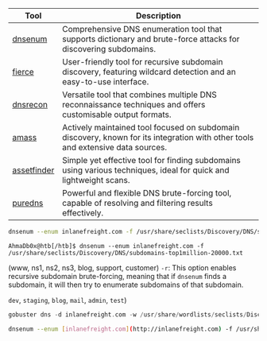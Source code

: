 | Tool                                                    | Description                                                                                                                     |
| ------------------------------------------------------- | ------------------------------------------------------------------------------------------------------------------------------- |
| [dnsenum](https://github.com/fwaeytens/dnsenum)         | Comprehensive DNS enumeration tool that supports dictionary and brute-force attacks for discovering subdomains.                 |
| [fierce](https://github.com/mschwager/fierce)           | User-friendly tool for recursive subdomain discovery, featuring wildcard detection and an easy-to-use interface.                |
| [dnsrecon](https://github.com/darkoperator/dnsrecon)    | Versatile tool that combines multiple DNS reconnaissance techniques and offers customisable output formats.                     |
| [amass](https://github.com/owasp-amass/amass)           | Actively maintained tool focused on subdomain discovery, known for its integration with other tools and extensive data sources. |
| [assetfinder](https://github.com/tomnomnom/assetfinder) | Simple yet effective tool for finding subdomains using various techniques, ideal for quick and lightweight scans.               |
| [puredns](https://github.com/d3mondev/puredns)          | Powerful and flexible DNS brute-forcing tool, capable of resolving and filtering results effectively.                           |
```bash
dnsenum --enum inlanefreight.com -f /usr/share/seclists/Discovery/DNS/subdomains-top1million-110000.txt -r
```

```shell 
AhmaDb0x@htb[/htb]$ dnsenum --enum inlanefreight.com -f  /usr/share/seclists/Discovery/DNS/subdomains-top1million-20000.txt 
```

(www, ns1, ns2, ns3, blog, support, customer)
`-r`: This option enables recursive subdomain brute-forcing, meaning that if `dnsenum` finds a subdomain, it will then try to enumerate subdomains of that subdomain.

`dev`, `staging`, `blog`, `mail`, `admin`, `test`)


```swift
gobuster dns -d inlanefreight.com -w /usr/share/wordlists/seclists/Discovery/DNS/subdomains-top1million-20000.txt
```

```bash
dnsenum --enum [inlanefreight.com](http://inlanefreight.com) -f /usr/share/wordlists/seclists/Discovery/DNS/subdomains-top1million-110000.txt --threads 20 --noreverse --nodnsserver --noreport --nocolor 
```
